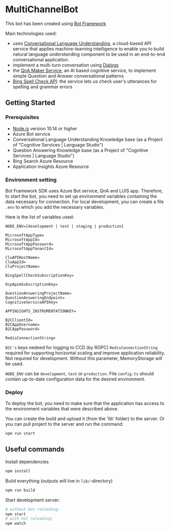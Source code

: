# MultiChannelBot

This bot has been created using [Bot Framework](https://dev.botframework.com/)

Main technologies used:
- uses [Conversational Language Understanding](https://learn.microsoft.com/en-us/azure/cognitive-services/language-service/conversational-language-understanding/overview), a cloud-based API service that applies machine-learning intelligence to enable you to build natural language understanding component to be used in an end-to-end conversational application.
- implement a multi-turn conversation using [Dialogs](https://docs.microsoft.com/en-us/azure/bot-service/bot-builder-concept-dialog?view=azure-bot-service-4.0)
- the [QnA Maker Service](https://www.qnamaker.ai), an AI based cognitive service, to implement simple Question and Answer conversational patterns
- [Bing Spell Check API](https://docs.microsoft.com/en-us/rest/api/cognitiveservices-bingsearch/bing-spell-check-api-v7-reference): the service lets us check user's utterances for spelling and grammar errors

## Getting Started
### Prerequisites

- [Node.js](https://nodejs.org) version 10.14 or higher
- Azure Bot service
- Conversational Language Understanding Knowledge base (as a Project of "Cognitive Services | Language Studio")
- Question Answering Knowledge base (as a Project of "Cognitive Services | Language Studio")
- Bing Search Azure Resource
- Application Insights Azure Resource

### Environment setting
  Bot Framework SDK uses Azure Bot service, QnA and LUIS app. Therefore, to start the bot, you need to set up environment variables containing the data necessary for connection. For local development, you can create a file `.env` to which you add the necessary variables.

  Here is the list of variables used:
```
NODE_ENV=[development | test | staging | production]

MicrosoftAppType=
MicrosoftAppId=
MicrosoftAppPassword=
MicrosoftAppTenantId=

CluAPIHostName=
CluAppId=
CluProjectName=

BingSpellCheckSubscriptionKey=

OcpApimSubscriptionKey=

QuestionAnsweringProjectName=
QuestionAnsweringEndpoint=
CognitiveServiceAPIKey=

APPINSIGHTS_INSTRUMENTATIONKEY=

B2CClientId=
B2CAppUsername=
B2CAppPassword=

RedisConnectionString=
```
`B2C's` keys nedeed for logging to CCD (by ROPC)
`RedisConnectionString` required for supporting horizontal scaling and improve application reliability. 
Not required for development. Without this parameter, MemoryStorage will be used.

`NODE_ENV` can be `development`, `test` or `production`. File `config.ts` should contain up-to-date configuration data for the desired environment.

### Deploy
To deploy the bot, you need to make sure that the application has access to the environment variables that were described above.

You can create the build and upload it (from the 'lib' folder) to the server. Or you can pull project to the server and run the command:
```bash 
npm run start
```

## Useful commands
Install dependencies

```bash 
npm install
```

Build everything (outputs will live in `lib/`-directory)

```bash 
npm run build
```    

Start development server:

```bash 
# without hot reloading:
npm start
# with hot reloading:
npm watch
```

